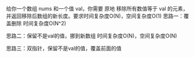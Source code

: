 给你一个数组 nums 和一个值 val，你需要 原地 移除所有数值等于 val 的元素，并返回移除后数组的新长度。要求时间复杂度O(N)，空间复杂度O(1)
思路一：覆盖删除 时间复杂度O(N^2)

思路二：保留不是val的值，挪到新数组 时间复杂度O(N)，空间复杂度O(N)

思路三：双指针，保留不是val的值，覆盖前面的值

